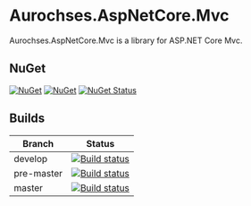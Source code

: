 # Aurochses.AspNetCore.Mvc

Aurochses.AspNetCore.Mvc is a library for ASP.NET Core Mvc.

## NuGet

[![NuGet](https://img.shields.io/nuget/v/Aurochses.AspNetCore.Mvc.svg?style=flat-square)](https://www.nuget.org/packages/Aurochses.AspNetCore.Mvc)
[![NuGet](https://img.shields.io/nuget/dt/Aurochses.AspNetCore.Mvc.svg?style=flat-square)](https://www.nuget.org/packages/Aurochses.AspNetCore.Mvc)
[![NuGet Status](http://nugetstatus.com/Aurochses.AspNetCore.Mvc.png)](http://nugetstatus.com/packages/Aurochses.AspNetCore.Mvc)

## Builds

Branch          | Status 
----------------|--------
develop    | [![Build status](https://aurochses.visualstudio.com/Aurochses.GitHub/_apis/build/status/Aurochses.AspNetCore.Mvc_CI?branchName=develop)](https://aurochses.visualstudio.com/Aurochses.GitHub/_build/latest?definitionId=382)
pre-master | [![Build status](https://aurochses.visualstudio.com/Aurochses.GitHub/_apis/build/status/Aurochses.AspNetCore.Mvc_CI?branchName=pre-master)](https://aurochses.visualstudio.com/Aurochses.GitHub/_build/latest?definitionId=382)
master     | [![Build status](https://aurochses.visualstudio.com/Aurochses.GitHub/_apis/build/status/Aurochses.AspNetCore.Mvc_CI?branchName=master)](https://aurochses.visualstudio.com/Aurochses.GitHub/_build/latest?definitionId=382)